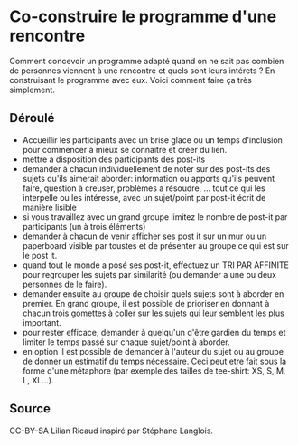 <!--

---
title: Co-construire le programme d'une rencontre
description: Comment concevoir un programme adapté quand on ne sait pas combien de personnes viennent à une rencontre et quels sont leurs intérets ? En construisant le programme avec eux. Voici comment faire ça très simplement.
image_url: 
licence: CC-BY-SA
---

-->


# Co-construire le programme d'une rencontre

Comment concevoir un programme adapté quand on ne sait pas combien de personnes viennent à une rencontre et quels sont leurs intérets ? En construisant le programme avec eux. Voici comment faire ça très simplement.

## Déroulé

- Accueillir les participants avec un brise glace ou un temps d'inclusion pour commencer à mieux se connaitre et créer du lien.
- mettre à disposition des participants des post-its
- demander à chacun individuellement de noter sur des post-its des sujets qu'ils aimerait aborder: information ou apports qu'ils peuvent faire, question à creuser, problèmes a résoudre, ... tout ce qui les interpelle ou les intéresse, avec un sujet/point par post-it écrit de manière lisible
- si vous travaillez avec un grand groupe limitez le nombre de post-it par participants (un à trois éléments)
- demander à chacun de venir afficher ses post it sur un mur ou un paperboard visible par toustes et de présenter au groupe ce qui est sur le post it.
- quand tout le monde a posé ses post-it, effectuez un TRI PAR AFFINITE pour regrouper les sujets par similarité (ou demander a une ou deux personnes de le faire).
- demander ensuite au groupe de choisir quels sujets sont à aborder en premier. En grand groupe, il est possible de prioriser en donnant à chacun trois gomettes à coller sur les sujets qui leur semblent les plus important.
- pour rester efficace, demander à quelqu'un d'être gardien du temps et limiter le temps passé sur chaque sujet/point à aborder.
- en option il est possible de demander à l'auteur du sujet ou au groupe de donner un estimatif du temps nécessaire. Ceci peut etre fait sous la forme d'une métaphore (par exemple des tailles de tee-shirt: XS, S, M, L, XL...).

## Source

CC-BY-SA Lilian Ricaud inspiré par Stéphane Langlois.


